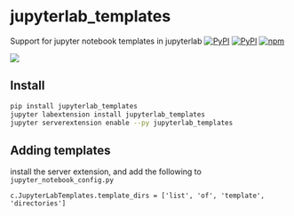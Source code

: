 # jupyterlab_templates
Support for jupyter notebook templates in jupyterlab
[![PyPI](https://img.shields.io/pypi/v/jupyterlab_iframe.svg)](https://pypi.python.org/pypi/jupyterlab_templates)
[![PyPI](https://img.shields.io/pypi/l/jupyterlab_iframe.svg)](https://pypi.python.org/pypi/jupyterlab_templates)
[![npm](https://img.shields.io/npm/v/npm.svg)](https://www.npmjs.com/package/jupyterlab_templates)

![](https://raw.githubusercontent.com/timkpaine/jupyterlab_templates/master/docs/example1.gif)


## Install
```bash
pip install jupyterlab_templates
jupyter labextension install jupyterlab_templates
jupyter serverextension enable --py jupyterlab_templates
```

## Adding templates
install the server extension, and add the following to `jupyter_notebook_config.py`

```python3
c.JupyterLabTemplates.template_dirs = ['list', 'of', 'template', 'directories']
```
